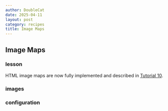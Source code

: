 ```yaml
---
author: DoubleCat
date: 2025-04-11
layout: post
category: recipes
title: Image Maps
---
```


## Image Maps
### lesson
HTML image maps are now fully implemented and described in [Tutorial
10](?tutorials&id=10).
### images
### configuration
